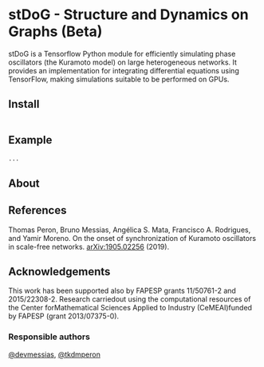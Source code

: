 # stDoG - Structure and Dynamics on Graphs (Beta)

stDoG is a Tensorflow Python module for efficiently simulating phase oscillators (the Kuramoto model) on large heterogeneous networks. It provides an implementation for integrating differential equations using TensorFlow, making simulations suitable to be performed on GPUs.

## Install

```

```

## Example



```python
...
```

## About




## References

Thomas Peron, Bruno Messias, Angélica S. Mata, Francisco A. Rodrigues, and Yamir Moreno. On the onset of synchronization of Kuramoto oscillators in scale-free networks. [arXiv:1905.02256](https://arxiv.org/abs/1905.02256) (2019).

## Acknowledgements

This work has been supported also by FAPESP grants  11/50761-2  and  2015/22308-2.   Research  carriedout using the computational resources of the Center forMathematical  Sciences  Applied  to  Industry  (CeMEAI)funded by FAPESP (grant 2013/07375-0).
 
### Responsible authors

[@devmessias](https://github.com/devmessias), [@tkdmperon](https://github.com/tkdmperon)
